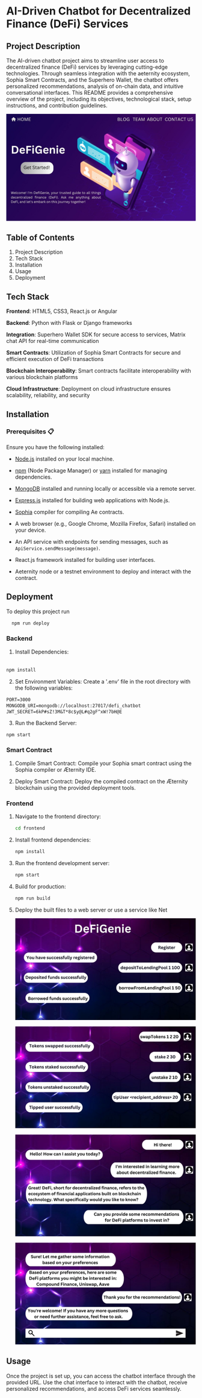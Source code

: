 # AI-Driven Chatbot for Decentralized Finance (DeFi) Services
## Project Description
The AI-driven chatbot project aims to streamline user access to decentralized finance (DeFi) services by leveraging cutting-edge technologies. Through seamless integration with the aeternity ecosystem, Sophia Smart Contracts, and the Superhero Wallet, the chatbot offers personalized recommendations, analysis of on-chain data, and intuitive conversational interfaces. This README provides a comprehensive overview of the project, including its objectives, technological stack, setup instructions, and contribution guidelines.

![](https://github.com/Thrishavigi/Defi_ChatBot/blob/main/chatbot_front%20.jpg?raw=true)
## Table of Contents
1. Project Description
2. Tech Stack
3. Installation
4. Usage
5. Deployment
   
## Tech Stack
**Frontend**: HTML5, CSS3, React.js or Angular

**Backend**: Python with Flask or Django frameworks

**Integration**: Superhero Wallet SDK for secure access to services, Matrix chat API for real-time communication

**Smart Contracts**: Utilization of Sophia Smart Contracts for secure and efficient execution of DeFi transactions

**Blockchain Interoperability**: Smart contracts facilitate interoperability with various blockchain platforms

**Cloud Infrastructure**: Deployment on cloud infrastructure ensures scalability, reliability, and security

## Installation

### Prerequisites 📋

Ensure you have the following installed:

- [Node.js](https://nodejs.org/) installed on your local machine.
- [npm](https://www.npmjs.com/) (Node Package Manager) or [yarn](https://yarnpkg.com/) installed for managing dependencies.


- [MongoDB](https://www.mongodb.com/) installed and running locally or accessible via a remote server.


- [Express.js](https://expressjs.com/) installed for building web applications with Node.js.

- [Sophia](https://aeternity.com/aepp-sophia/) compiler for compiling Ae contracts.

- A web browser (e.g., Google Chrome, Mozilla Firefox, Safari) installed on your device.

- An API service with endpoints for sending messages, such as `ApiService.sendMessage(message)`.

- React.js framework installed for building user interfaces.

- Aeternity node or a testnet environment to deploy and interact with the contract.

## Deployment

To deploy this project run

```bash
  npm run deploy
```

### Backend 
1. Install Dependencies:

```bash

npm install
```

2. Set Environment Variables:
Create a '.env' file in the root directory with the following variables:

```env
PORT=3000
MONGODB_URI=mongodb://localhost:27017/defi_chatbot
JWT_SECRET=6kP#sZ!3M&T*8c$y@L#q2gF^xW!7bH@E
```
3. Run the Backend Server:

```bash
npm start
```
### Smart Contract 
1. Compile Smart Contract:
Compile your Sophia smart contract using the Sophia compiler or Æternity IDE.

2. Deploy Smart Contract:
Deploy the compiled contract on the Æternity blockchain using the provided deployment tools.


### Frontend

1. Navigate to the frontend directory:
    ```bash
    cd frontend
    ```

2. Install frontend dependencies:
    ```bash
    npm install
    ```

3. Run the frontend development server:
    ```bash
    npm start
    ```

4. Build for production:
    ```bash
    npm run build
    ```

5. Deploy the built files to a web server or use a service like Net

   ![](https://github.com/Thrishavigi/Defi_ChatBot/blob/main/Defi_ChatBot/defi-chatbot/1.jpg?raw=true)
   
   ![](https://github.com/Thrishavigi/Defi_ChatBot/blob/main/Defi_ChatBot/defi-chatbot/2.jpg?raw=true)
   
   ![](https://github.com/Thrishavigi/Defi_ChatBot/blob/main/Defi_ChatBot/defi-chatbot/3.jpg?raw=true)
   
   ![](https://github.com/Thrishavigi/Defi_ChatBot/blob/main/Defi_ChatBot/defi-chatbot/4.jpg?raw=true)

## Usage
Once the project is set up, you can access the chatbot interface through the provided URL. Use the chat interface to interact with the chatbot, receive personalized recommendations, and access DeFi services seamlessly.
